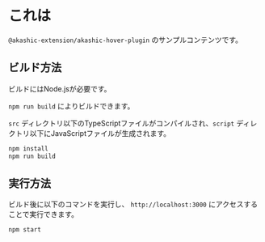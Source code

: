 # これは

`@akashic-extension/akashic-hover-plugin` のサンプルコンテンツです。

## ビルド方法

ビルドにはNode.jsが必要です。

`npm run build` によりビルドできます。

`src` ディレクトリ以下のTypeScriptファイルがコンパイルされ、`script` ディレクトリ以下にJavaScriptファイルが生成されます。

```sh
npm install
npm run build
```

## 実行方法
ビルド後に以下のコマンドを実行し、 `http://localhost:3000` にアクセスすることで実行できます。

```
npm start
```
